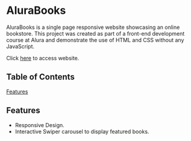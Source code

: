 # AluraBooks

AluraBooks is a single page responsive website showcasing an online bookstore. This project was created as part of a front-end development course at Alura and demonstrate the use of HTML and CSS without any JavaScript.

Click [here](https://gkstaka.github.io/alura-alurabooks/) to access website.

## Table of Contents
[Features](#features)

## Features
- Responsive Design.
- Interactive Swiper carousel to display featured books.
